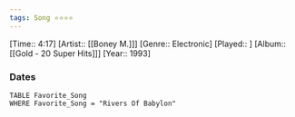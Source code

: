 ```yaml
---
tags: Song ⭐⭐⭐⭐ 
---
```

[Time:: 4:17]
[Artist:: [[Boney M.]]]
[Genre:: Electronic]
[Played:: ]
[Album:: [[Gold - 20 Super Hits]]]
[Year:: 1993]
### Dates
````dataview
TABLE Favorite_Song
WHERE Favorite_Song = "Rivers Of Babylon"
````
